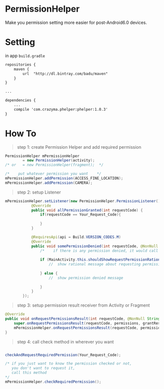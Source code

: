 ﻿PermissionHelper
===
Make you permission setting more easier for post-Android6.0 devices.

Setting
===
in app `build.gradle`
``` XML
repositories {
    maven {
        url  "http://dl.bintray.com/badu/maven"
    }
}

...

dependencies {
    ...
    compile 'com.crazyma.phelper:phelper:1.0.3'
}
```

How To
===
> step 1: create Permission Helper and add required permission

``` java
PermissionHelper mPermissionHelper 
        = new PermissionHelper(activity);
/* or   = new PermissionHelper(fragment);  */

/*    put whatever permission you want    */
mPermissionHelper.addPermission(ACCESS_FINE_LOCATION);
mPermissionHelper.addPermission(CAMERA);

```

> step 2: setup Listener

``` java
mPermissionHelper.setListener(new PermissionHelper.PermissionListener() {
            @Override
            public void allPermissionGranted(int requestCode) {
                if(requestCode == Your_Request_Code){
                    
                }
            }

            @RequiresApi(api = Build.VERSION_CODES.M)
            @Override
            public void somePermissionDenied(int requestCode, @NonNull String[] permissions, @NonNull int[] grantResults) {
                /*    if there is any permission denied, it would call this method    */
                
                if (MainActivity.this.shouldShowRequestPermissionRationale(permissions[0])) {
                    //  show rational message about requesting permission
                    
                } else {
                    //  show permission denied message
                    
                }
            }
        });
```

> step 3: setup permission result receiver from Activity or Fragment

``` java
@Override
public void onRequestPermissionsResult(int requestCode, @NonNull String[] permissions, @NonNull int[] grantResults) {
    super.onRequestPermissionsResult(requestCode, permissions, grantResults);
    mPermissionHelper.onRequestPermissionsResult(requestCode, permissions, grantResults);
}
```


> step 4: call check method in wherever you want

``` java

checkAndRequestRequiredPermission(Your_Request_Code);

/* if you just want to know the permission checked or not,
   you don't want to request it,
   call this method    
*/   
mPermissionHelper.checkRequiredPermission();
   
```
